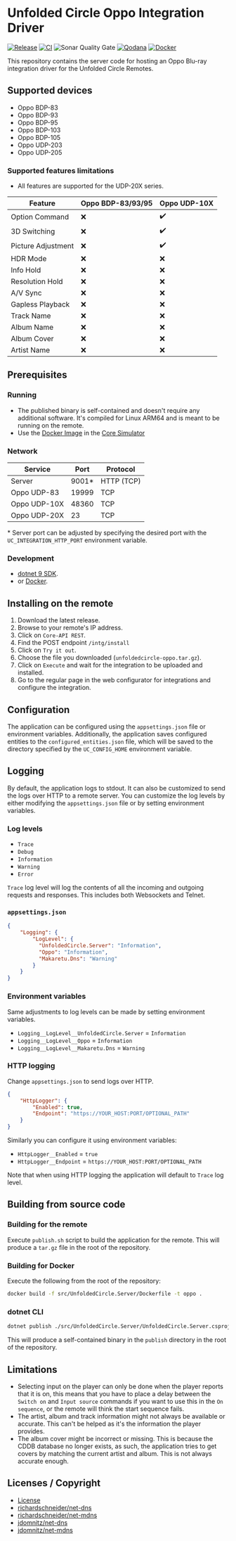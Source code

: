 # Unfolded Circle Oppo Integration Driver

[![Release](https://img.shields.io/github/actions/workflow/status/henrikwidlund/unfoldedcircle-oppo/github-release.yml?label=Release&logo=github)](https://github.com/henrikwidlund/unfoldedcircle-oppo/actions/workflows/github-release.yml)
[![CI](https://img.shields.io/github/actions/workflow/status/henrikwidlund/unfoldedcircle-oppo/ci.yml?label=CI&logo=github)](https://github.com/henrikwidlund/unfoldedcircle-oppo/actions/workflows/ci.yml)
![Sonar Quality Gate](https://img.shields.io/sonar/quality_gate/henrikwidlund_unfoldedcircle-oppo?server=https%3A%2F%2Fsonarcloud.io&label=Sonar%20Quality%20Gate&logo=sonarqube)
[![Qodana](https://img.shields.io/github/actions/workflow/status/henrikwidlund/unfoldedcircle-oppo/qodana_code_quality.yml?branch=main&label=Qodana&logo=github)](https://github.com/henrikwidlund/unfoldedcircle-oppo/actions/workflows/qodana_code_quality.yml)
[![Docker](https://img.shields.io/github/actions/workflow/status/henrikwidlund/unfoldedcircle-oppo/docker.yml?label=Docker&logo=docker)](https://github.com/henrikwidlund/unfoldedcircle-oppo/actions/workflows/docker.yml)

This repository contains the server code for hosting an Oppo Blu-ray integration driver for the Unfolded Circle Remotes.

## Supported devices

- Oppo BDP-83
- Oppo BDP-93
- Oppo BDP-95
- Oppo BDP-103
- Oppo BDP-105
- Oppo UDP-203
- Oppo UDP-205

### Supported features limitations

- All features are supported for the UDP-20X series.

| Feature            | Oppo BDP-83/93/95 | Oppo UDP-10X |
|--------------------|-------------------|--------------|
| Option Command     | ❌                 | ✔️           |
| 3D Switching       | ❌                 | ✔️           |
| Picture Adjustment | ❌                 | ✔️           |
| HDR Mode           | ❌                 | ❌️           |
| Info Hold          | ❌                 | ❌️           |
| Resolution Hold    | ❌                 | ❌️           |
| A/V Sync           | ❌                 | ❌️           |
| Gapless Playback   | ❌                 | ❌️           |
| Track Name         | ❌                 | ❌️           |
| Album Name         | ❌                 | ❌️           |
| Album Cover        | ❌                 | ❌️           |
| Artist Name        | ❌                 | ❌️           |

## Prerequisites

### Running

- The published binary is self-contained and doesn't require any additional software. It's compiled for Linux ARM64 and is meant to be running on the remote.
- Use the [Docker Image](https://hub.docker.com/r/henrikwidlund/unfoldedcircle-oppo) in the [Core Simulator](https://github.com/unfoldedcircle/core-simulator)

### Network

| Service      | Port  | Protocol   |
|--------------|-------|------------|
| Server       | 9001* | HTTP (TCP) |
| Oppo UDP-83  | 19999 | TCP        |
| Oppo UDP-10X | 48360 | TCP        |
| Oppo UDP-20X | 23    | TCP        |

\* Server port can be adjusted by specifying the desired port with the `UC_INTEGRATION_HTTP_PORT` environment variable.

### Development

- [dotnet 9 SDK](https://dotnet.microsoft.com/download/dotnet/9.0).
- or [Docker](https://www.docker.com/get-started).

## Installing on the remote

1. Download the latest release.
2. Browse to your remote's IP address.
3. Click on `Core-API REST`. 
4. Find the POST endpoint `/intg/install`
5. Click on `Try it out`.
6. Choose the file you downloaded (`unfoldedcircle-oppo.tar.gz`).
7. Click on `Execute` and wait for the integration to be uploaded and installed. 
8. Go to the regular page in the web configurator for integrations and configure the integration.

## Configuration

The application can be configured using the `appsettings.json` file or environment variables.
Additionally, the application saves configured entities to the `configured_entities.json` file, which will be saved to the directory specified by the `UC_CONFIG_HOME` environment variable.

## Logging

By default, the application logs to stdout. It can also be customized to send the logs over HTTP to a remote server. 
You can customize the log levels by either modifying the `appsettings.json` file or by setting environment variables.

### Log levels
- `Trace`
- `Debug`
- `Information`
- `Warning`
- `Error`

`Trace` log level will log the contents of all the incoming and outgoing requests and responses. This includes both Websockets and Telnet. 

### `appsettings.json`

```json
{
    "Logging": {
        "LogLevel": {
          "UnfoldedCircle.Server": "Information",
          "Oppo": "Information",
          "Makaretu.Dns": "Warning"
        }
    }
}
```

### Environment variables

Same adjustments to log levels can be made by setting environment variables.
- `Logging__LogLevel__UnfoldedCircle.Server` = `Information`
- `Logging__LogLevel__Oppo` = `Information`
- `Logging__LogLevel__Makaretu.Dns` = `Warning`

### HTTP logging

Change `appsettings.json` to send logs over HTTP.

```json
{
    "HttpLogger": {
        "Enabled": true,
        "Endpoint": "https://YOUR_HOST:PORT/OPTIONAL_PATH"
    }
}
```

Similarly you can configure it using environment variables:
- `HttpLogger__Enabled` = `true`
- `HttpLogger__Endpoint` = `https://YOUR_HOST:PORT/OPTIONAL_PATH`

Note that when using HTTP logging the application will default to `Trace` log level.

## Building from source code

### Building for the remote

Execute `publish.sh` script to build the application for the remote. This will produce a `tar.gz` file in the root of the repository.

### Building for Docker

Execute the following from the root of the repository:

```sh
docker build -f src/UnfoldedCircle.Server/Dockerfile -t oppo .
```

### dotnet CLI

```sh
dotnet publish ./src/UnfoldedCircle.Server/UnfoldedCircle.Server.csproj -c Release --self-contained -o ./publish
```

This will produce a self-contained binary in the `publish` directory in the root of the repository.

## Limitations

- Selecting input on the player can only be done when the player reports that it is on, this means that you have to place a delay between the `Switch on` and `Input source` commands if you want to use this in the `On sequence`, or the remote will think the start sequence fails.
- The artist, album and track information might not always be available or accurate. This can't be helped as it's the information the player provides.
- The album cover might be incorrect or missing. This is because the CDDB database no longer exists, as such, the application tries to get covers by matching the current artist and album. This is not always accurate enough.

## Licenses / Copyright

- [License](LICENSE)
- [richardschneider/net-dns](https://github.com/richardschneider/net-dns/blob/master/LICENSE)
- [richardschneider/net-mdns](https://github.com/richardschneider/net-mdns/blob/master/LICENSE)
- [jdomnitz/net-dns](https://github.com/jdomnitz/net-dns/blob/master/LICENSE)
- [jdomnitz/net-mdns](https://github.com/jdomnitz/net-mdns/blob/master/LICENSE)
